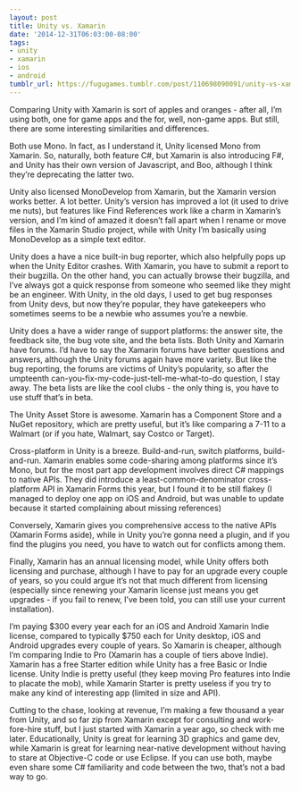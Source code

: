 ```yaml
---
layout: post
title: Unity vs. Xamarin
date: '2014-12-31T06:03:00-08:00'
tags:
- unity
- xamarin
- ios
- android
tumblr_url: https://fugugames.tumblr.com/post/110698090091/unity-vs-xamarin
---
```

Comparing Unity with Xamarin is sort of apples and oranges - after all, I’m using both, one for game apps and the for, well, non-game apps. But still, there are some interesting similarities and differences.

Both use Mono. In fact, as I understand it, Unity licensed Mono from Xamarin. So, naturally, both feature C#, but Xamarin is also introducing F#, and Unity has their own version of Javascript, and Boo, although I think they’re deprecating the latter two.

Unity also licensed MonoDevelop from Xamarin, but the Xamarin version works better. A lot better. Unity’s version has improved a lot (it used to drive me nuts), but features like Find References work like a charm in Xamarin’s version, and I’m kind of amazed it doesn’t fall apart when I rename or move files in the Xamarin Studio project, while with Unity I’m basically using MonoDevelop as a simple text editor.

Unity does a have a nice built-in bug reporter, which also helpfully pops up when the Unity Editor crashes. With Xamarin, you have to submit a report to their bugzilla. On the other hand, you can actually browse their bugzilla, and I’ve always got a quick response from someone who seemed like they might be an engineer. With Unity, in the old days, I used to get bug responses from Unity devs, but now they’re popular, they have gatekeepers who sometimes seems to be a newbie who assumes you’re a newbie.

Unity does a have a wider range of support platforms: the answer site, the feedback site, the bug vote site, and the beta lists. Both Unity and Xamarin have forums. I’d have to say the Xamarin forums have better questions and answers, although the Unity forums again have more variety. But like the bug reporting, the forums are victims of Unity’s popularity, so after the umpteenth can-you-fix-my-code-just-tell-me-what-to-do question, I stay away. The beta lists are like the cool clubs - the only thing is, you have to use stuff that’s in beta.

The Unity Asset Store is awesome. Xamarin has a Component Store and a NuGet repository, which are pretty useful, but it’s like comparing a 7-11 to a Walmart (or if you hate, Walmart, say Costco or Target).

Cross-platform in Unity is a breeze. Build-and-run, switch platforms, build-and-run. Xamarin enables some code-sharing among platforms since it’s Mono, but for the most part app development involves direct C# mappings to native APIs. They did introduce a least-common-denominator cross-platform API in Xamarin Forms this year, but I found it to be still flakey (I managed to deploy one app on iOS and Android, but was unable to update because it started complaining about missing references)

Conversely, Xamarin gives you comprehensive access to the native APIs (Xamarin Forms aside), while in Unity you’re gonna need a plugin, and if you find the plugins you need, you have to watch out for conflicts among them.

Finally, Xamarin has an annual licensing model, while Unity offers both licensing and purchase, although I have to pay for an upgrade every couple of years, so you could argue it’s not that much different from licensing (especially since renewing your Xamarin license just means you get upgrades - if you fail to renew, I’ve been told, you can still use your current installation).

I’m paying $300 every year each for an iOS and Android Xamarin Indie license, compared to typically $750 each for Unity desktop, iOS and Android upgrades every couple of years. So Xamarin is cheaper, although I’m comparing Indie to Pro (Xamarin has a couple of tiers above Indie). Xamarin has a free Starter edition while Unity has a free Basic or Indie license. Unity Indie is pretty useful (they keep moving Pro features into Indie to placate the mob), while Xamarin Starter is pretty useless if you try to make any kind of interesting app (limited in size and API).

Cutting to the chase, looking at revenue, I’m making a few thousand a year from Unity, and so far zip from Xamarin except for consulting and work-fore-hire stuff, but I just started with Xamarin a year ago, so check with me later. Educationally, Unity is great for learning 3D graphics and game dev, while Xamarin is great for learning near-native development without having to stare at Objective-C code or use Eclipse. If you can use both, maybe even share some C# familiarity and code between the two, that’s not a bad way to go.

